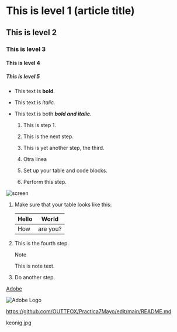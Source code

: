 # This is level 1 (article title)
## This is level 2
### This is level 3
#### This is level 4
##### This is level 5

  * This text is **bold**.
  * This text is *italic*.
  * This text is both ***bold and italic***.

    1. This is step 1.
    1. This is the next step.
    1. This is yet another step, the third.
    1. Otra linea
   
    1. Set up your table and code blocks.
    1. Perform this step.

   ![screen](https://experienceleague.adobe.com/docs/contributor/assets/adobe_standard_logo.png?lang=es)

1. Make sure that your table looks like this:

   | Hello | World |
   |---|---|
   | How | are you? |

1. This is the fourth step.

   >[!NOTE]
   >
   >This is note text.

1. Do another step.

[Adobe](https://www.adobe.com)

![Adobe Logo](/docs/contributor/assets/adobe_standard_logo.png "Hover text")

https://github.com/OUTTFOX/Practica7Mayo/edit/main/README.md

keonig.jpg







